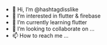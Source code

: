 - 👋 Hi, I’m @hashtagdisslike
- 👀 I’m interested in flutter & firebase
- 🌱 I’m currently learning flutter
- 💞️ I’m looking to collaborate on ...
- 📫 How to reach me ...

<!---
hashtagdisslike/hashtagdisslike is a ✨ special ✨ repository because its `README.md` (this file) appears on your GitHub profile.
You can click the Preview link to take a look at your changes.
--->
